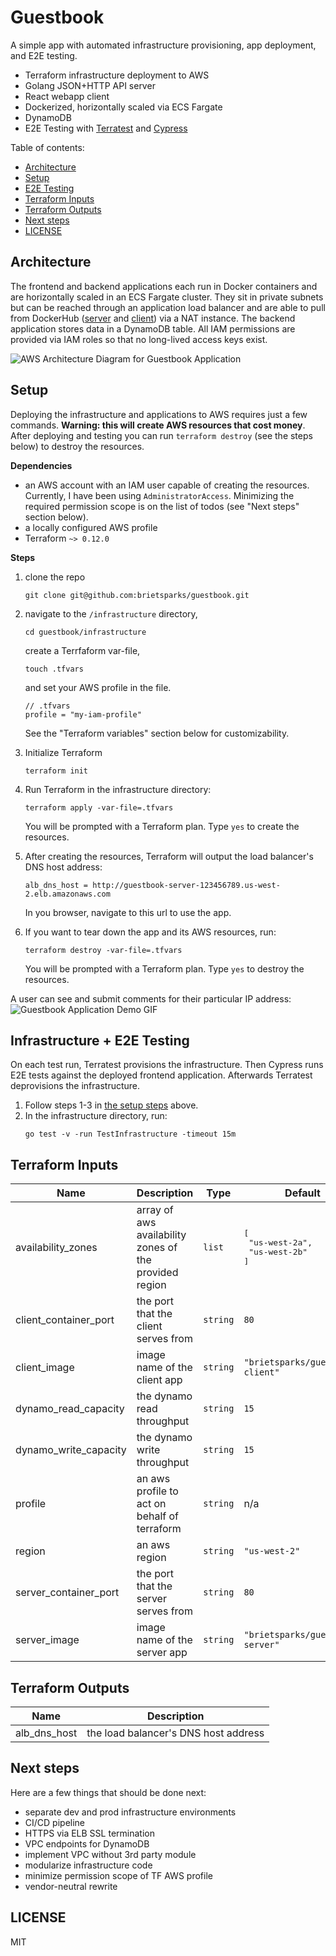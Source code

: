# Guestbook

A simple app with automated infrastructure provisioning, app deployment, and E2E testing.

- Terraform infrastructure deployment to AWS
- Golang JSON+HTTP API server
- React webapp client
- Dockerized, horizontally scaled via ECS Fargate 
- DynamoDB
- E2E Testing with [Terratest](https://terratest.gruntwork.io) and [Cypress](https://www.cypress.io/)

Table of contents:
- [Architecture](https://github.com/brietsparks/guestbook#architecture)
- [Setup](https://github.com/brietsparks/guestbook#setup)
- [E2E Testing](https://github.com/brietsparks/guestbook#infrastructure--e2e-testing)
- [Terraform Inputs](https://github.com/brietsparks/guestbook#terraform-inputs)
- [Terraform Outputs](https://github.com/brietsparks/guestbook#terraform-outputs)
- [Next steps](https://github.com/brietsparks/guestbook#next-steps)
- [LICENSE](https://github.com/brietsparks/guestbook#license)

## Architecture

The frontend and backend applications each run in Docker containers and are horizontally scaled in an ECS Fargate cluster. They sit in private subnets but can be reached through an application load balancer and are able to pull from DockerHub ([server](https://hub.docker.com/repository/docker/brietsparks/guestbook-server) and [client](https://hub.docker.com/repository/docker/brietsparks/guestbook-client)) via a NAT instance. The backend application stores data in a DynamoDB table. All IAM permissions are provided via IAM roles so that no long-lived access keys exist.   

![AWS Architecture Diagram for Guestbook Application](https://raw.githubusercontent.com/brietsparks/guestbook/master/aws-arch-diagram.png "AWS Architecture Diagram for Guestbook Application")

## Setup
Deploying the infrastructure and applications to AWS requires just a few commands. **Warning: this will create AWS resources that cost money**. After deploying and testing you can run `terraform destroy` (see the steps below) to destroy the resources. 

**Dependencies**
- an AWS account with an IAM user capable of creating the resources. Currently, I have been using `AdministratorAccess`. Minimizing the required permission scope is on the list of todos (see "Next steps" section below).
- a locally configured AWS profile
- Terraform `~> 0.12.0`

**Steps**
1. clone the repo
    ```
    git clone git@github.com:brietsparks/guestbook.git
    ```

2. navigate to the `/infrastructure` directory,
    ```
    cd guestbook/infrastructure
    ``` 
    create a Terrfaform var-file,
    ```
    touch .tfvars
    ```
    and set your AWS profile in the file.
    ```
    // .tfvars
    profile = "my-iam-profile"
    ```
    See the "Terraform variables" section below for customizability.
    
3. Initialize Terraform
    ```
    terraform init
    ``` 
    
4. Run Terraform in the infrastructure directory:
    ```
    terraform apply -var-file=.tfvars
    ```
    You will be prompted with a Terraform plan. Type `yes` to create the resources.
   
5. After creating the resources, Terraform will output the load balancer's DNS host address:
    ```
    alb_dns_host = http://guestbook-server-123456789.us-west-2.elb.amazonaws.com
    ``` 
    In you browser, navigate to this url to use the app.

6. If you want to tear down the app and its AWS resources, run:
    ```
    terraform destroy -var-file=.tfvars
    ```
    You will be prompted with a Terraform plan. Type `yes` to destroy the resources.
    
A user can see and submit comments for their particular IP address:
![Guestbook Application Demo GIF](https://raw.githubusercontent.com/brietsparks/guestbook/master/demo.gif "Guestbook Application Demo GIF")

## Infrastructure + E2E Testing
On each test run, Terratest provisions the infrastructure. Then Cypress runs E2E tests against the deployed frontend application. Afterwards Terratest deprovisions the infrastructure. 

1. Follow steps 1-3 in [the setup steps](https://github.com/brietsparks/guestbook#setup) above.
2. In the infrastructure directory, run:
    ```
    go test -v -run TestInfrastructure -timeout 15m
    ```

## Terraform Inputs

| Name | Description | Type | Default | Required |
|------|-------------|------|---------|:--------:|
| availability\_zones | array of aws availability zones of the provided region | `list` | <pre>[<br>  "us-west-2a",<br>  "us-west-2b"<br>]</pre> | no |
| client\_container\_port | the port that the client serves from | `string` | `80` | no |
| client\_image | image name of the client app | `string` | `"brietsparks/guestbook-client"` | no |
| dynamo\_read\_capacity | the dynamo read throughput | `string` | `15` | no |
| dynamo\_write\_capacity | the dynamo write throughput | `string` | `15` | no |
| profile | an aws profile to act on behalf of terraform | `string` | n/a | yes |
| region | an aws region | `string` | `"us-west-2"` | no |
| server\_container\_port | the port that the server serves from | `string` | `80` | no |
| server\_image | image name of the server app | `string` | `"brietsparks/guestbook-server"` | no |

## Terraform Outputs

| Name | Description |
|------|-------------|
| alb\_dns\_host | the load balancer's DNS host address |


## Next steps
Here are a few things that should be done next:

- separate dev and prod infrastructure environments
- CI/CD pipeline
- HTTPS via ELB SSL termination
- VPC endpoints for DynamoDB
- implement VPC without 3rd party module
- modularize infrastructure code
- minimize permission scope of TF AWS profile 
- vendor-neutral rewrite

## LICENSE
MIT
